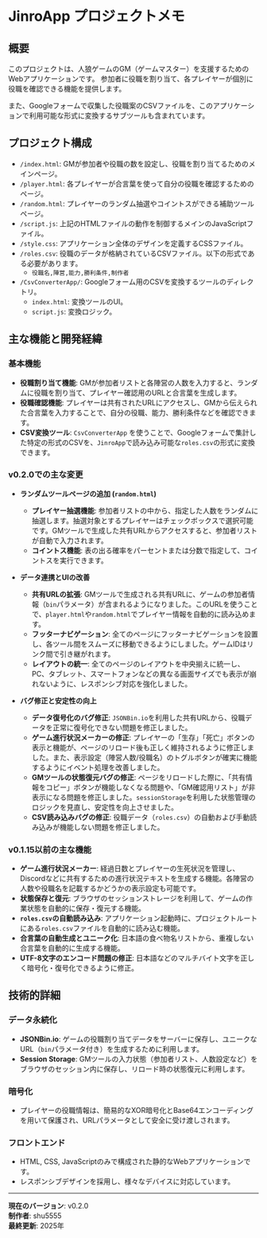 # JinroApp プロジェクトメモ

## 概要

このプロジェクトは、人狼ゲームのGM（ゲームマスター）を支援するためのWebアプリケーションです。
参加者に役職を割り当て、各プレイヤーが個別に役職を確認できる機能を提供します。

また、Googleフォームで収集した役職案のCSVファイルを、このアプリケーションで利用可能な形式に変換するサブツールも含まれています。

## プロジェクト構成

- `/index.html`: GMが参加者や役職の数を設定し、役職を割り当てるためのメインページ。
- `/player.html`: 各プレイヤーが合言葉を使って自分の役職を確認するためのページ。
- `/random.html`: プレイヤーのランダム抽選やコイントスができる補助ツールページ。
- `/script.js`: 上記のHTMLファイルの動作を制御するメインのJavaScriptファイル。
- `/style.css`: アプリケーション全体のデザインを定義するCSSファイル。
- `/roles.csv`: 役職のデータが格納されているCSVファイル。以下の形式である必要があります。
  - `役職名,陣営,能力,勝利条件,制作者`
- `/CsvConverterApp/`: Googleフォーム用のCSVを変換するツールのディレクトリ。
  - `index.html`: 変換ツールのUI。
  - `script.js`: 変換ロジック。

## 主な機能と開発経緯

### 基本機能
- **役職割り当て機能**: GMが参加者リストと各陣営の人数を入力すると、ランダムに役職を割り当て、プレイヤー確認用のURLと合言葉を生成します。
- **役職確認機能**: プレイヤーは共有されたURLにアクセスし、GMから伝えられた合言葉を入力することで、自分の役職、能力、勝利条件などを確認できます。
- **CSV変換ツール**: `CsvConverterApp` を使うことで、Googleフォームで集計した特定の形式のCSVを、`JinroApp`で読み込み可能な`roles.csv`の形式に変換できます。

### v0.2.0での主な変更

- **ランダムツールページの追加 (`random.html`)**
  - **プレイヤー抽選機能**: 参加者リストの中から、指定した人数をランダムに抽選します。抽選対象とするプレイヤーはチェックボックスで選択可能です。GMツールで生成した共有URLからアクセスすると、参加者リストが自動で入力されます。
  - **コイントス機能**: 表の出る確率をパーセントまたは分数で指定して、コイントスを実行できます。

- **データ連携とUIの改善**
  - **共有URLの拡張**: GMツールで生成される共有URLに、ゲームの参加者情報（`bin`パラメータ）が含まれるようになりました。このURLを使うことで、`player.html`や`random.html`でプレイヤー情報を自動的に読み込めます。
  - **フッターナビゲーション**: 全てのページにフッターナビゲーションを設置し、各ツール間をスムーズに移動できるようにしました。ゲームIDはリンク間で引き継がれます。
  - **レイアウトの統一**: 全てのページのレイアウトを中央揃えに統一し、PC、タブレット、スマートフォンなどの異なる画面サイズでも表示が崩れないように、レスポンシブ対応を強化しました。

- **バグ修正と安定性の向上**
  - **データ復号化のバグ修正**: `JSONBin.io`を利用した共有URLから、役職データを正常に復号化できない問題を修正しました。
  - **ゲーム進行状況メーカーの修正**: プレイヤーの「生存」「死亡」ボタンの表示と機能が、ページのリロード後も正しく維持されるように修正しました。また、表示設定（陣営人数/役職名）のトグルボタンが確実に機能するようにイベント処理を改善しました。
  - **GMツールの状態復元バグの修正**: ページをリロードした際に、「共有情報をコピー」ボタンが機能しなくなる問題や、「GM確認用リスト」が非表示になる問題を修正しました。`sessionStorage`を利用した状態管理のロジックを見直し、安定性を向上させました。
  - **CSV読み込みバグの修正**: 役職データ（`roles.csv`）の自動および手動読み込みが機能しない問題を修正しました。

### v0.1.15以前の主な機能

- **ゲーム進行状況メーカー**: 経過日数とプレイヤーの生死状況を管理し、Discordなどに共有するための進行状況テキストを生成する機能。各陣営の人数や役職名を記載するかどうかの表示設定も可能です。
- **状態保存と復元**: ブラウザのセッションストレージを利用して、ゲームの作業状態を自動的に保存・復元する機能。
- **`roles.csv`の自動読み込み**: アプリケーション起動時に、プロジェクトルートにある`roles.csv`ファイルを自動的に読み込む機能。
- **合言葉の自動生成とユニーク化**: 日本語の食べ物名リストから、重複しない合言葉を自動的に生成する機能。
- **UTF-8文字のエンコード問題の修正**: 日本語などのマルチバイト文字を正しく暗号化・復号化できるように修正。

## 技術的詳細

### データ永続化
- **JSONBin.io**: ゲームの役職割り当てデータをサーバーに保存し、ユニークなURL（`bin`パラメータ付き）を生成するために利用します。
- **Session Storage**: GMツールの入力状態（参加者リスト、人数設定など）をブラウザのセッション内に保存し、リロード時の状態復元に利用します。

### 暗号化
- プレイヤーの役職情報は、簡易的なXOR暗号化とBase64エンコーディングを用いて保護され、URLパラメータとして安全に受け渡しされます。

### フロントエンド
- HTML, CSS, JavaScriptのみで構成された静的なWebアプリケーションです。
- レスポンシブデザインを採用し、様々なデバイスに対応しています。

---

**現在のバージョン**: v0.2.0  
**制作者**: shu5555  
**最終更新**: 2025年
